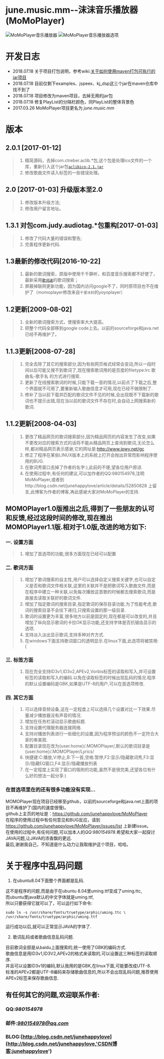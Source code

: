 # june.music.mm--沫沫音乐播放器(MoMoPlayer)

![MoMoPlayer音乐播放器](https://github.com/junehappylove/img_lib/blob/master/momoplayer/image2.png "新版程序界面图片")
![MoMoPlayer音乐播放器选项](https://github.com/junehappylove/img_lib/blob/master/momoplayer/image3.png "新版程序选项界面")

# 开发日志

- 2018.07.18 关于项目打包说明，参考wiki:[关于如何使用maven打包可执行的jar项目](https://github.com/junehappylove/june.music.mm/wiki/About-how-to-use-Maven-to-package-executable-jar-projects)
- 2018.07.18 目前仅剩下examples、jspeex、kj_dsp这三个jar在maven仓库中找不到了
- 2018.07.18 项目修改为maven项目，去掉无用的jar包
- 2018.07.18 修复PlayList的分隔栏颜色，同PlayList的整体背景色
- 2017.03.26 MoMoPlayer项目更名为 *june.music.mm*

# 版本

## 2.0.1 [2017-01-12] 

>1. 精简源码，去掉com.ctreber.aclib.*包,这个包是处理ico文件的一个库，重新引入这个jar包[`aclibico-2.1.jar`](https://sourceforge.net/projects/aclibico/files/aclibico/2.1/)
>2. 修改歌曲文件读入标签的一些错误处理。

## 2.0 [2017-01-03] 升级版本至2.0

>1. 修改版本升级方法;
>2. 修改用户留言地址。

## 1.3.1 对包com.judy.audiotag.*包重构[2017-01-03]

>1. 修改了代码大量的错误和警告;
>2. 完善程序更新代码.

## 1.3最新的修改代码[2016-10-22]

>1. 最新的歌词搜索，原版中使用千千静听，和百度音乐搜索都不好使了，最新采用[`歌词迷`](http://doc.gecimi.com/en/latest/#)的歌词搜索；
>2. 屏蔽掉联网更新功能，因为国内访问google不了，同时原项目也不在维护了（momoplayer修改来自`千里冰封`的yoyoplayer）
 
## 1.2更新[2009-08-02]

>1. 全新的歌词搜索方式，使搜索率大大提高。
>2. 把整个代码全部移到google code上去。以前的sourceforge和java.net已经不再维护了。

## 1.1.3更新[2008-07-28]

>1. 完全去除了其它的搜索部分,因为有些网页格式经常会变动,所以一段时间以后可能又搜不到歌词了,现在搜索歌词用的是百度的filetype:lrc 歌曲名-歌手名 的方式进行搜索.
>2. 更新了在线搜索歌词的时候,只能下载一首的情况,以前点了下载之后,整个界面就不可用了,要重新输入歌曲信息才可用,现在已经不做限制了.
>3. 修补了当以前下载并匹配的歌词文件不见的时候,会出现既不下载新的歌词也不提示出错,现在当以前的歌词文件不存在时,会自动上网搜索新的歌词.

## 1.1.2更新[2008-04-03]

>1. 更改了精品网页的歌词搜索部分,因为精品网页的内容发生了改变,如果不更改对应的搜索方式的话将不能从精品网页上查询到歌词,无论怎么样,都对精品网页表示感谢,它的网址是:http://www.jpwy.net/gc
>2. 修正了程序在某些LINUX版本上的系统上打开会抛出异常而影响程序使用的BUG.
>3. 在歌词秀窗口去掉了作者的名字:),此前的不便,望各位用户原谅.
>4. 在使用过程中,有任何的建议,可以加作者的QQ:980154978,注明MoMoPlayer,或者到http://blog.csdn.net/junehappylove/article/details/52850828 上留言,此博客为作者的博客,再此感谢大家对MoMoPlayer的支持.

## MOMOPlayer1.0版推出之后,得到了一些朋友的认可和反馈,经过这段时间的修改,现在推出MOMOPlayer1.1版.相对于1.0版,改进的地方如下:

### 一. 设置方面
>1. 增加了首选项的功能,很多方面现在已经可以配置

### 二. 歌词方面
>1. 增加了歌词搜索的自主性,用户可以选择自定义搜索关键字,也可以自定义是否和歌词文件相关联,这里的关联并不是把歌词写入歌曲文件,而是在程序中建立一种关联,以免每次播放这首歌的时候都去搜索歌词,而是直接去读取关联好的歌词文件.
>2. 增加了指定歌词的搜索目录,指定歌词的保存目录功能.为了性能考虑,歌词的搜索目录不会往下递归,只搜索设置的那一级目录.
>3. 歌词的设置更为丰富,很多地方以前是固定的,现在都是可以改变的,并且增加了纵向显示歌词的卡拉OK显示功能,还支持字体是否抗锯齿显示的选项.
>4. 支持淡入淡出显示歌词,支持多种对齐方式.
>5. 在windows下面支持歌词窗口的透明显示.在linux下面,此选项将被禁用:(

### 三. 标签方面
>1. 现在完全支持ID3v1,ID3v2,APEv2,Vorbis标签的读取和写入,并可设置标签的读取和写入的编码.以免在读取标签的时候出现乱码的情况.程序的默认设置编码是GBK,如果是UTF-8的用户,可以在首选项修改.

### 四. 其它方面
>1. 可以选择音频设备,这在一定程度上可以选择几个设置对比一下效果.尽量减少播放器没有声音的情况.
>2. 增加在任务栏滚动显示歌曲标题.
>3. 支持设置代理服务器连接网络.
>4. 支持对播放列表进行一些细化的设置,因为程序预设的颜色不一定符合大家的审美观.
>5. 配置目录现在改为{user.home}/.MOMOPlayer/,默认的歌词目录是{user.home}/.MOMOPlayer/Lyrics/
>6. 快捷键:C:播放,V:停止,B:下一首,空格:暂停,F2:显示/隐藏歌词秀,F3:显示/隐藏EQ窗口,F4:显示/隐藏播放列表
>7. 在一定程度上实现了窗口的吸附的功能,虽然不是很完美,还望各位有什么好的想法一起分享:)

### 在首选项里在的还有很多功能没有实现...

MOMOPlayer现在项目已经移至github，以前的sourceforge和java.net上面的项目不再维护了(国内的速度很慢)。    
github上主页的地址是：https://github.com/junehappylove/MoMoPlayer    
在程序的使用过程中有任何意见和BUG反应，请到 https://github.com/junehappylove/MoMoPlayer/issues/list 上新建issue。    
在使用的过程中,有任何问题,可以加本人的*QQ:980154978*.希望和大家一起探讨JAVA问题,让JAVA的浓香飘的更远.    
最后,谢谢我自己，不知道是什么动力让我取维护这个项目，哈哈。
 
# 关于程序中乱码问题

1. 在ubuntu8.04下面整个界面都是乱码.  
 
这不是程序的问题,而是由于在ubuntu 8.04里uming.ttf变成了uming.ttc,   
而ubuntu里java默认的中文字体就是uming.ttf,   
所以只要获得它就可以了，可以运行如下命令:

```shell
sudo ln -s /usr/share/fonts/truetype/arphic/uming.ttc \ /usr/share/fonts/truetype/arphic/uming.ttf
```

运行成功以后,就可以正常显示JAVA的字体了.
   
2. 歌词乱码或者歌曲信息乱码问题.
 
目前歌词全部是从baidu上面搜索的,统一使用了GBK的编码方式.   
歌曲信息是用ID3v1,ID3V2,APEv2的格式来读取的,可以设置这三种标签的读取顺序.   
并且可以设置ID3v1的编码,默认我用的是GBK,在linux下面,可能要改成UTF-8.   
标准的APEv2都是UTF-8编码来存储歌曲信息的,所以不会出现乱码问题,推荐使用APEv2标签来保存歌曲信息.

## 有任何其它的问题,欢迎联系作者: 
### QQ:*980154978*
### 邮件:*980154978@qq.com*
### BLOG:[http://blog.csdn.net/junehappylove](http://blog.csdn.net/junehappylove,'CSDN博客:junehappylove')

[image3]:https://github.com/junehappylove/img_lib/blob/master/momoplayer/image3.png "新版程序界面图片"
[image2]:https://github.com/junehappylove/img_lib/blob/master/momoplayer/image2.png "新版程序界面图片"
[image1]:https://github.com/junehappylove/img_lib/blob/master/momoplayer/MoMoPlayer%E9%9F%B3%E4%B9%90%E6%92%AD%E6%94%BE%E5%99%A8.jpg "老版程序界面图片"